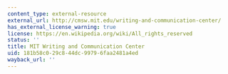 ```yaml
---
content_type: external-resource
external_url: http://cmsw.mit.edu/writing-and-communication-center/
has_external_license_warning: true
license: https://en.wikipedia.org/wiki/All_rights_reserved
status: ''
title: MIT Writing and Communication Center
uid: 181b58c0-29c8-44dc-9979-6faa2481a4ed
wayback_url: ''
---
```

